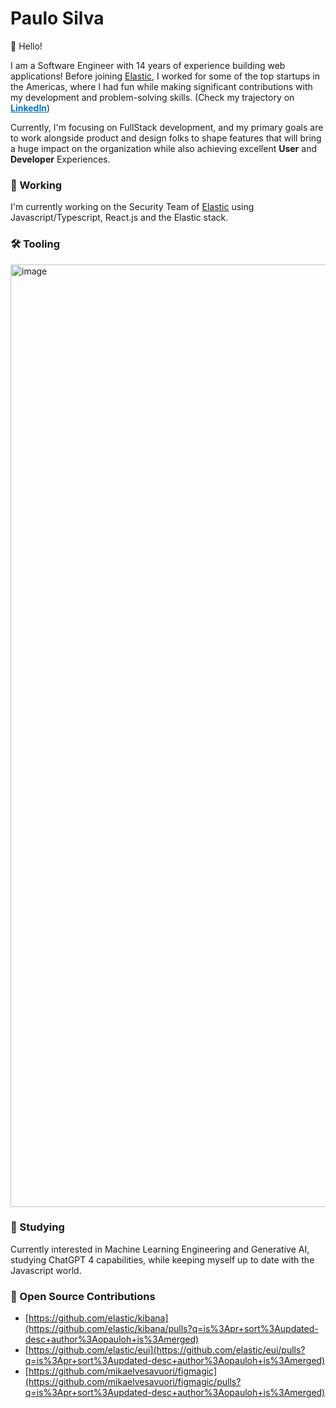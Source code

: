
# Paulo Silva
👋  Hello!

I am a Software Engineer with 14 years of experience building web applications! Before joining [Elastic](https://elastic.co/), I worked for some of the top startups in the Americas, where I had fun while making significant contributions with my development and problem-solving skills. (Check my trajectory on <a href="https://www.linkedin.com/in/paulohenriquesilva/" style="color: #0177CC"><b>LinkedIn</b></a>)

Currently, I'm focusing on FullStack development, and my primary goals are to work alongside product and design folks to shape features that will bring a huge impact on the organization while also achieving excellent **User** and  **Developer** Experiences.


### 🏢  Working
I'm currently working on the Security Team of [Elastic](https://elastic.co) using Javascript/Typescript, React.js and the Elastic stack.

### 🛠  Tooling

<img width="1508" alt="image" src="https://user-images.githubusercontent.com/19270322/210275333-1ec6205b-d32c-4b8d-8e0d-75e56fdceb01.png">

### 🔭  Studying

Currently interested in Machine Learning Engineering and Generative AI, studying ChatGPT 4 capabilities, while keeping myself up to date with the Javascript world.

### 🙌 Open Source Contributions

- [https://github.com/elastic/kibana](https://github.com/elastic/kibana/pulls?q=is%3Apr+sort%3Aupdated-desc+author%3Aopauloh+is%3Amerged)
- [https://github.com/elastic/eui](https://github.com/elastic/eui/pulls?q=is%3Apr+sort%3Aupdated-desc+author%3Aopauloh+is%3Amerged)
- [https://github.com/mikaelvesavuori/figmagic](https://github.com/mikaelvesavuori/figmagic/pulls?q=is%3Apr+sort%3Aupdated-desc+author%3Aopauloh+is%3Amerged)

